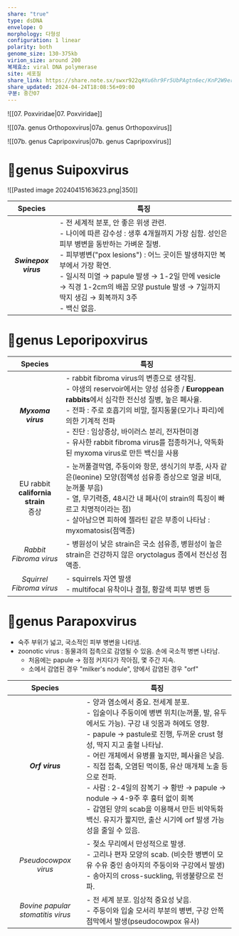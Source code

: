 ```yaml
---
share: "true"
type: dsDNA
envelope: O
morphology: 다형성
configuration: 1 linear
polarity: both
genome_size: 130-375kb
virion_size: around 200
복제효소: viral DNA polymerase
site: 세포질
share_link: https://share.note.sx/swxr922q#Xu6hr9Fr5UbPAgtn6ec/KnP2W9erkNvllsXQ9w1k8qc
share_updated: 2024-04-24T18:08:56+09:00
구분: 중간07
---
```


![[07. Poxviridae|07. Poxviridae]]


![[07a. genus Orthopoxvirus|07a. genus Orthopoxvirus]]

![[07b. genus Capripoxvirus|07b. genus Capripoxvirus]]

# 🧬genus Suipoxvirus

![[Pasted image 20240415163623.png|350]]

|       Species        | 특징                                                                                                                                                                                                                                              |
| :------------------: | ----------------------------------------------------------------------------------------------------------------------------------------------------------------------------------------------------------------------------------------------- |
| ***Swinepox virus*** | - 전 세계적 분포, 안 좋은 위생 관련.<br>- 나이에 따른 감수성 : 생후 4개월까지 가장 심함. 성인은 피부 병변을 동반하는 가벼운 질병.<br>- 피부병변("pox lesions") : 어느 곳이든 발생하지만 복부에서 가장 확연.<br>- 일시적 미열 → papule 발생 → 1-2일 만에 vesicle → 직경 1-2cm의 배꼽 모양 pustule 발생 → 7일까지 딱지 생김 → 회복까지 3주<br>- 백신 없음. |

# 🧬genus Leporipoxvirus

|                 Species                  | 특징                                                                                                                                                                                                                                                           |
| :--------------------------------------: | ------------------------------------------------------------------------------------------------------------------------------------------------------------------------------------------------------------------------------------------------------------ |
|            ***Myxoma virus***            | - rabbit fibroma virus의 변종으로 생각됨.<br>- 야생의 reservoir에서는 양성 섬유종 / **Europpean rabbits**에서 심각한 전신성 질병, 높은 폐사율.<br>- 전파 : 주로 호흡기의 비말, 절지동물(모기나 파리)에 의한 기계적 전파<br>- 진단 : 임상증상, 바이러스 분리, 전자현미경<br>- 유사한 rabbit fibroma virus를 접종하거나, 약독화된 myxoma virus로 만든 백신을 사용 |
| EU rabbit<br>**california strain**<br>증상 | - 눈꺼풀결막염, 주둥이와 항문, 생식기의 부종, 사자 같은(leonine) 모양(점액성 섬유종 증상으로 얼굴 비대, 눈꺼풀 부음)<br>- 열, 무기력증, 48시간 내 폐사(이 strain의 특징이 빠르고 치명적이라는 점)<br>- 살아남으면 피하에 젤라틴 같은 부종이 나타남 : myxomatosis(점액종)                                                                               |
|          *Rabbit Fibroma virus*          | - 병원성이 낮은 strain은 국소 섬유종, 병원성이 높은 strain은 건강하지 않은 oryctolagus 종에서 전신성 점액종.                                                                                                                                                                                   |
|         *Squirrel Fibroma virus*         | - squirrels 자연 발생<br>- multifocal 유착이나 결절, 황갈색 피부 병변 등                                                                                                                                                                                                       |

# 🧬genus Parapoxvirus

- 숙주 부위가 넓고, 국소적인 피부 병변을 나타냄.
- zoonotic virus : 동물과의 접촉으로 감염될 수 있음. 손에 국소적 병변 나타남.
	- 처음에는 papule → 점점 커지다가 작아짐, 몇 주간 지속.
	- 소에서 감염된 경우 "milker's nodule", 양에서 감염된 경우 "orf"

|              Species              | 특징                                                                                                                                                                                                                                                                                                                                               |
| :-------------------------------: | ------------------------------------------------------------------------------------------------------------------------------------------------------------------------------------------------------------------------------------------------------------------------------------------------------------------------------------------------ |
|          ***Orf virus***          | - 양과 염소에서 중요. 전세계 분포.<br>- 입술이나 주둥이에 병변 위치(눈꺼풀, 발, 유두에서도 가능). 구강 내 잇몸과 혀에도 영향.<br>- papule → pastule로 진행, 두꺼운 crust 형성, 딱지 지고 출혈 나타남.<br>- 어린 개체에서 유병률 높지만, 폐사율은 낮음.<br>- 직접 접촉, 오염된 먹이통, 유산 매개체 노출 등으로 전파.<br>- 사람 : 2-4일의 잠복기 → 황반 → papule → nodule → 4-9주 후 흉터 없이 회복<br>- 감염된 양의 scab을 이용해서 만든 비약독화 백신. 유지가 짧지만, 출산 시기에 orf 발생 가능성을 줄일 수 있음. |
|       *Pseudocowpox virus*        | - 젖소 무리에서 만성적으로 발생.<br>- 고리나 편자 모양의 scab. (비슷한 병변이 모유 수유 중인 송아지의 주둥이와 구강에서 발생)<br>- 송아지의 cross-suckling, 위생불량으로 전파.                                                                                                                                                                                                                              |
| *Bovine papular stomatitis virus* | - 전 세계 분포. 임상적 중요성 낮음.<br>- 주둥이와 입술 모서리 부분의 병변, 구강 안쪽 점막에서 발생(pseudocowpox 유사)                                                                                                                                                                                                                                                                   |
